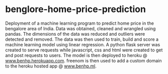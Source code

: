 # benglore-home-price-prediction
Deployment of a  machine learning program to predict home price in the bengalore area of India.
Data was obtained, cleaned and wrangled using pandas.
The dimensions of the data was reduced and outliers were detected and removed.
The data was then used to train, build and score a machine learning model using linear regression.
A python flask server was created to serve requests while javascript, css and html were created to get and post requests to users.
The model is then deployed to heroku @ www.benhp.herokuapp.com.
freenom is then used to add a custom domain to the heroku hosted app @ www.benhp.ml.

